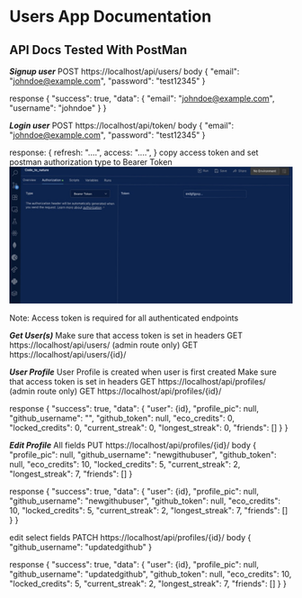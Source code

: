 # Users App Documentation

## API Docs Tested With PostMan
***Signup user***
POST https://localhost/api/users/
body
{
  "email": "johndoe@example.com",
  "password": "test12345"
}

response
{
  "success": true,
  "data": {
    "email": "johndoe@example.com",
    "username": "johndoe"
  }
}

***Login user***
POST https://localhost/api/token/
body
{
  "email": "johndoe@example.com",
  "password": "test12345"
}

response: {
  refresh: "....",
  access: "....",
}
copy access token and set postman authorization type to Bearer Token
![Postman Bearer Token Example](screenshots/tokenexample.jpeg)

Note: Access token is required for all authenticated endpoints

***Get User(s)***
Make sure that access token is set in headers
GET https://localhost/api/users/ (admin route only)
GET https://localhost/api/users/{id}/

***User Profile***
User Profile is created when user is first created
Make sure that access token is set in headers
GET https://localhost/api/profiles/ (admin route only)
GET https://localhost/api/profiles/{id}/

response
{
  "success": true,
    "data": {
    "user": {id},
    "profile_pic": null,
    "github_username": "",
    "github_token": null,
    "eco_credits": 0,
    "locked_credits": 0,
    "current_streak": 0,
    "longest_streak": 0,
    "friends": []
  }
}

***Edit Profile***
All fields
PUT https://localhost/api/profiles/{id}/
body
{
  "profile_pic": null,
  "github_username": "newgithubuser",
  "github_token": null,
  "eco_credits": 10,
  "locked_credits": 5,
  "current_streak": 2,
  "longest_streak": 7,
  "friends": []
}

response
{
  "success": true,
  "data": {
    "user": {id},
    "profile_pic": null,
    "github_username": "newgithubuser",
    "github_token": null,
    "eco_credits": 10,
    "locked_credits": 5,
    "current_streak": 2,
    "longest_streak": 7,
    "friends": []
  }
}

edit select fields
PATCH https://localhost/api/profiles/{id}/
body
{
  "github_username": "updatedgithub"
}

response
{
  "success": true,
  "data": {
    "user": {id},
    "profile_pic": null,
    "github_username": "updatedgithub",
    "github_token": null,
    "eco_credits": 10,
    "locked_credits": 5,
    "current_streak": 2,
    "longest_streak": 7,
    "friends": []
  }
}
